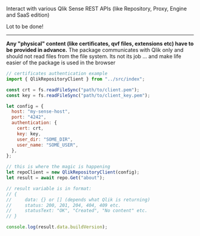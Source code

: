 Interact with various Qlik Sense REST APIs (like Repository, Proxy, Engine and SaaS edition)

Lot to be done!

---

**Any "physical" content (like certificates, qvf files, extensions etc)
have to be provided in advance.**
The package communicates with Qlik only and should not read files from the file system. Its not its job ... and make life easier of the package is used in the browser

```javascript
// certificates authentication example
import { QlikRepositoryClient } from "../src/index";

const crt = fs.readFileSync("path/to/client.pem");
const key = fs.readFileSync("path/to/client_key.pem");

let config = {
  host: "my-sense-host",
  port: "4242",
  authentication: {
    cert: crt,
    key: key,
    user_dir: "SOME_DIR",
    user_name: "SOME_USER",
  },
};

// this is where the magic is happening
let repoClient = new QlikRepositoryClient(config);
let result = await repo.Get("about");

// result variable is in format:
// {
//     data: {} or [] (depends what Qlik is returning)
//     status: 200, 201, 204, 404, 409 etc.
//     statusText: "OK", "Created", "No content" etc.
// }

console.log(result.data.buildVersion);
```
